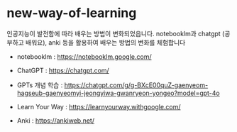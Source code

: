 # new-way-of-learning
인공지능이  발전함에 따라 배우는 방법이 변화되었읍니다. notebooklm과 chatgpt (공부하고 배워요), anki 등을  활용하여 배우는 방법의  변화를 체험합니다

- notebooklm : https://notebooklm.google.com/
- ChatGPT : https://chatgpt.com/
- GPTs 개념 학습 : https://chatgpt.com/g/g-BXcE00quZ-gaenyeom-hagseub-gaenyeomyi-jeongyiwa-gwanryeon-yongeo?model=gpt-4o
- Learn Your Way : https://learnyourway.withgoogle.com/
  
- Anki : https://ankiweb.net/

  


